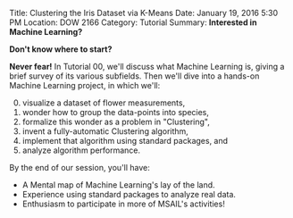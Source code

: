 Title: Clustering the Iris Dataset via K-Means
Date: January 19, 2016 5:30 PM
Location: DOW 2166
Category: Tutorial
Summary: **Interested in Machine Learning?**

**Don't know where to start?**

**Never fear!** In Tutorial 00, we'll discuss what Machine Learning is,
giving a brief survey of its various subfields. Then we'll dive into
a hands-on Machine Learning project, in which we'll:

 0. visualize a dataset of flower measurements,
 1. wonder how to group the data-points into species,
 2. formalize this wonder as a problem in "Clustering",
 3. invent a fully-automatic Clustering algorithm,
 4. implement that algorithm using standard packages, and
 5. analyze algorithm performance.

By the end of our session, you'll have:

 * A Mental map of Machine Learning's lay of the land.
 * Experience using standard packages to analyze real data.
 * Enthusiasm to participate in more of MSAIL's activities!
